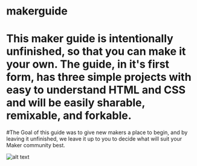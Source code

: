 # makerguide
# This maker guide is intentionally unfinished, so that you can make it your own. The guide, in it's first form, has three simple projects with easy to understand HTML and CSS and will be easily sharable, remixable, and forkable. 

#The Goal of this guide was to give new makers a place to begin, and by leaving it unfinished, we leave it up to you to decide what will suit your Maker community best. 

![alt text](http://i.imgur.com/2rlUkcN.jpg "A student uses the Makerguide")
